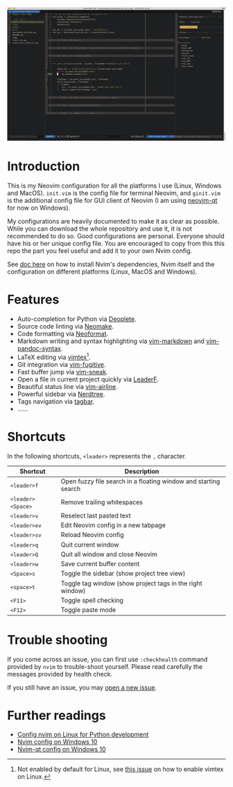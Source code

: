 <p align="center">
<img src="images/demo_look.jpg" width="600">
</p>

# Introduction

This is my Neovim configuration for all the platforms I use (Linux, Windows and
MacOS). `init.vim` is the config file for terminal Neovim, and `ginit.vim` is
the additional config file for GUI client of Neovim (I am using
[neovim-qt](https://github.com/equalsraf/neovim-qt) for now on Windows).

My configurations are heavily documented to make it as clear as possible. While
you can download the whole repository and use it, it is not recommended to do
so. Good configurations are personal. Everyone should have his or her unique
config file. You are encouraged to copy from this this repo the part you feel
useful and add it to your own Nvim config.

See [doc here](docs/README.md) on how to install Nvim's dependencies, Nvim
itself and the configuration on different platforms (Linux, MacOS and Windows).

# Features #

+ Auto-completion for Python via [Deoplete](https://github.com/Shougo/deoplete.nvim).
+ Source code linting via [Neomake](https://github.com/neomake/neomake).
+ Code formatting via [Neoformat](https://github.com/sbdchd/neoformat).
+ Markdown writing and syntax highlighting via [vim-markdown](https://github.com/plasticboy/vim-markdown) and [vim-pandoc-syntax](https://github.com/vim-pandoc/vim-pandoc-syntax).
+ LaTeX editing via [vimtex](https://github.com/lervag/vimtex)[^1].
+ Git integration via [vim-fugitive](https://github.com/tpope/vim-fugitive).
+ Fast buffer jump via [vim-sneak](https://github.com/justinmk/vim-sneak).
+ Open a file in current project quickly via [LeaderF](https://github.com/Yggdroot/LeaderF).
+ Beautiful status line via [vim-airline](https://github.com/vim-airline/vim-airline).
+ Powerful sidebar via [Nerdtree](https://github.com/scrooloose/nerdtree).
+ Tags navigation via [tagbar](https://github.com/majutsushi/tagbar).
+ ......

# Shortcuts

In the following shortcuts, `<leader>` represents the `,` character.

| Shortcut          | Description                                                     |
|-------------------|-----------------------------------------------------------------|
| `<leader>f`       | Open fuzzy file search in a floating window and starting search |
| `<leader><Space>` | Remove trailing whitespaces                                     |
| `<leader>v`       | Reselect last pasted text                                       |
| `<leader>ev`      | Edit Neovim config in a new tabpage                             |
| `<leader>sv`      | Reload Neovim config                                            |
| `<leader>q`       | Quit current window                                             |
| `<leader>Q`       | Quit all window and close Neovim                                |
| `<leader>w`       | Save current buffer content                                     |
| `<Space>s`        | Toggle the sidebar (show project tree view)                     |
| `<space>t`        | Toggle tag window (show project tags in the right window)       |
| `<F11>`           | Toggle spell checking                                           |
| `<F12>`           | Toggle paste mode                                               |

# Trouble shooting

If you come across an issue, you can first use `:checkhealth` command provided
by `nvim` to trouble-shoot yourself. Please read carefully the messages
provided by health check.

If you still have an issue, you may [open a new issue](https://github.com/jdhao/nvim-config/issues).

# Further readings

+ [Config nvim on Linux for Python development](https://jdhao.github.io/2018/12/24/centos_nvim_install_use_guide_en/)
+ [Nvim config on Windows 10](https://jdhao.github.io/2018/11/15/neovim_configuration_windows/)
+ [Nvim-qt config on Windows 10](https://jdhao.github.io/2019/01/17/nvim_qt_settings_on_windows/)

[^1]: Not enabled by default for Linux, see [this issue](https://github.com/jdhao/nvim-config/issues/4#issuecomment-617736636) on how to enable vimtex on Linux.
